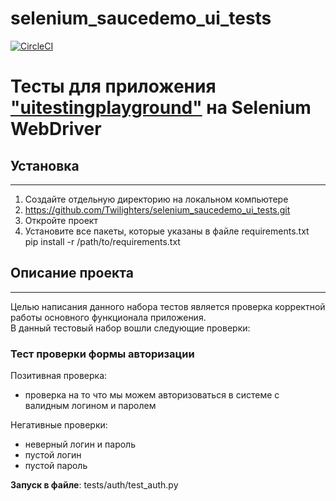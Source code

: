# selenium_saucedemo_ui_tests
[![CircleCI](https://circleci.com/gh/Twilighters/selenium_saucedemo_ui_tests/tree/main.svg?style=svg)](https://circleci.com/gh/Twilighters/selenium_saucedemo_ui_tests/tree/main)

# Тесты для приложения ["uitestingplayground"](http://uitestingplayground.com/sampleapp) на Selenium WebDriver

## Установка
***
1. Создайте отдельную директорию на локальном компьютере
2. https://github.com/Twilighters/selenium_saucedemo_ui_tests.git
3. Откройте проект
4. Установите все пакеты, которые указаны в файле requirements.txt <br>
pip install -r /path/to/requirements.txt


## Описание проекта
***
Целью написания данного набора тестов является проверка корректной работы основного функционала приложения. <br> В данный тестовый набор вошли следующие проверки:
### Тест проверки формы авторизации
Позитивная проверка:
* проверка на то что мы можем авторизоваться в системе с валидным логином и паролем<br>

Негативные проверки:
* неверный логин и пароль
* пустой логин
* пустой пароль

__Запуск в файле__: tests/auth/test_auth.py
